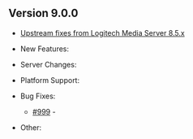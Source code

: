 ## Version 9.0.0

- [Upstream fixes from Logitech Media Server 8.5.x](http://raw.githubusercontent.com/Changelog8.html)

- New Features:

- Server Changes:

- Platform Support:

- Bug Fixes:

	- [#999](https://github.com/Logitech/slimserver/issues/999) \-

- Other:

